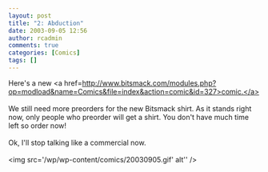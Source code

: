 ```yaml
---
layout: post
title: "2: Abduction"
date: 2003-09-05 12:56
author: rcadmin
comments: true
categories: [Comics]
tags: []
---
```

Here's a new <a href=http://www.bitsmack.com/modules.php?op=modload&name=Comics&file=index&action=comic&id=327>comic.</a>
<br />
<br />
We still need more preorders for the new Bitsmack shirt. As it stands right now, only people who preorder will get a shirt. You don't have much time left so order now!
<br />
<br />
Ok, I'll stop talking like a commercial now.<br /><br /><!--more--><img src='/wp/wp-content/comics/20030905.gif' alt'' />
